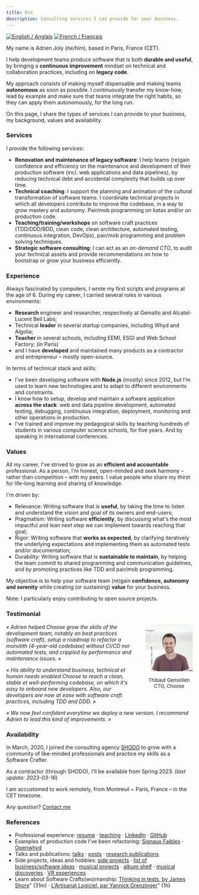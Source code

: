 ```yaml
---
title: Pro
description: Consulting services I can provide for your business.
---
```


<div class="language-flags">
  <a href="/pro/" class="active"><img alt="English / Anglais" id="lang-en" src="/img/lang-en.png"></a>
  <a href="/pro/fr"><img alt="French / Français" id="lang-fr" src="/img/lang-fr.png"></a>
</div>

<!--
tl;dr (500 characters)
As a Software Craft consultant, I help startup companies:
- develop their web backend and/or data integration pipeline, by applying TDD/DDD/BDD methodologies and pair/mob programming.
- industrialize and modernize production software by reducing their technical debt, in order to increase their robustness, performance and/or improve the efficiency of development.
- grow and align the practices of their members, to make sure that they can work efficiently and that the codebase stays clean.
-->

My name is Adrien Joly (_he/him_), based in Paris, France (CET).

I help development teams produce software that is both **durable and useful**, by bringing a **continuous improvement** mindset on technical and collaboration practices, including on **legacy code**.

My approach consists of making myself dispensable and making teams **autonomous** as soon as possible. I continuously transfer my know-how, lead by example and make sure that teams integrate the right habits, so they can apply them autonomously, for the long run. 

On this page, I share the types of services I can provide to your business, my background, values and availability.

### Services

I provide the following services:

- **Renovation and maintenance of legacy software**: I help teams (re)gain confidence and efficiency on the maintenance and development of their production software (incl. web applications and data pipelines), by reducing technical debt and accidental complexity that builds up over time.
- **Technical coaching**: I support the planning and animation of the cultural transformation of software teams. I coordinate technical projects in which all developers contribute to improve the codebase, in a way to grow mastery and autonomy. Pair/mob programming on katas and/or on production code.
- **Teaching/training/workshops** on software craft practices (TDD/DDD/BDD, clean code, clean architecture, automated testing, continuous integration, DevOps), pair/mob programming and problem solving techniques.
- **Strategic software consulting**: I can act as an _on-demand CTO_, to audit your technical assets and provide recommendations on how to bootstrap or grow your business efficiently.

### Experience

Always fascinated by computers, I wrote my first scripts and programs at the age of 6. During my career, I carried several roles in various environments:

- **Research** engineer and researcher, respectively at Gemalto and Alcatel-Lucent Bell Labs;
- Technical **leader** in several startup companies, including Whyd and Algolia;
- **Teacher** in several schools, including EEMI, ESGI and Web School Factory; (in Paris)
- and I have **developed** and maintained many products as a contractor and entrepreneur – mostly open-source.

In terms of technical stack and skills:

- I've been developing software with **Node.js** (mostly) since 2012, but I'm used to learn new technologies and to adapt to different environments and constraints.
- I know how to setup, develop and maintain a software application **across the stack**: web and data pipeline development, automated testing, debugging, continuous integration, deployment, monitoring and other operations in production.
- I’ve trained and improve my pedagogical skills by teaching hundreds of students in various computer science schools, for five years. And by speaking in international conferences.

### Values

All my career, I've strived to grow as an **efficient and accountable** professional. As a person, I'm honest, open-minded and seek harmony – rather than competition – with my peers. I value people who share my thirst for life-long learning and sharing of knowledge.

I'm driven by:

- Relevance: Writing software that is **useful**, by taking the time to listen and understand the vision and goal of its owners and end-users;
- Pragmatism: Writing software **efficiently**, by discussing what's the most impactful and lean next step we can implement towards reaching that goal;
- Rigor: Writing software that **works as expected**, by clarifying iteratively the underlying expectations and implementing them as automated tests and/or documentation;
- Durability: Writing software that is **sustainable to maintain**, by helping the team commit to shared programming and communication guidelines, and by promoting practices like TDD and pair/mob programming.

My objective is to help your software team (re)gain **confidence, autonomy and serenity** while creating (or sustaining) **value** for your business.

Note: I particularly enjoy contributing to open source projects.

### Testimonial

<div style="float: right; width: 128px; margin-left: 32px; text-align: center; font-size: small;">
  <img src="/pro/assets/thibaut_gensollen.jpg">
  <p>Thibaut Gensollen<br>CTO, Choose</p>
</div>

_« Adrien helped Choose grow the skills of the development team, notably on best practices (software craft), setup a roadmap to refactor a monolith (4-year-old codebase) without CI/CD nor automated tests, and crippled by performance and maintenance issues. »_

_« His ability to understand business, technical et human needs enabled Choose to reach a clean, stable et well-performing codebase, on which it's easy to onboard new developers. Also, our developers are now at ease with software craft practices, including TDD and DDD. »_

_« We now feel confident everytime we deploy a new version. I recommend Adrien to lead this kind of improvements. »_

### Availability

In March, 2020, I joined the consulting agency [SHODO](https://shodo.io/) to grow with a community of like-minded professionals and practice my skills as a Software Crafter.

As a contractor (through SHODO), I'll be available from Spring 2023. (_last update: 2023-03-16_)

I am accustomed to work remotely, from Montreuil ~ Paris, France – in the CET timezone.

Any question? [Contact me](mailto:adrien.joly@shodo.io)

### References

- Professional experience: [resume](/resume) · [teaching](/teaching) · [LinkedIn](https://www.linkedin.com/in/adrienjoly/) · [GitHub](https://github.com/adrienjoly)
- Examples of production code I've been refactoring: [Signaux Faibles](https://github.com/signaux-faibles/opensignauxfaibles/pulls?q=is%3Apr+is%3Aclosed+author%3Aadrienjoly) · [Openwhyd](https://github.com/openwhyd/openwhyd/pulls?q=is%3Aclosed+author%3Aadrienjoly)
- Talks and publications: [talks](/talks) · [posts](/posts) · [research publications](https://scholar.google.fr/citations?user=BI3HXcsAAAAJ)
- Side projects, ideas and hobbies: [side projects](/prod) · [list of business/software ideas](/ideas) · [musical projects](/music) · [album shelf](https://adrienjoly.com/album-shelf) · [musical discoveries](https://openwhyd.org/adrien) · [VR experiences](/vr)
- Learn about Software Crafts(wo)manship: [Thinking in tests, by James Shore](https://www.youtube.com/watch?v=UOOuW5tqT8M)" (31m) · [L'Artisanat Logiciel, par Yannick Grenzinger](https://www.youtube.com/watch?v=FzIuAImNcis)" (1h)
